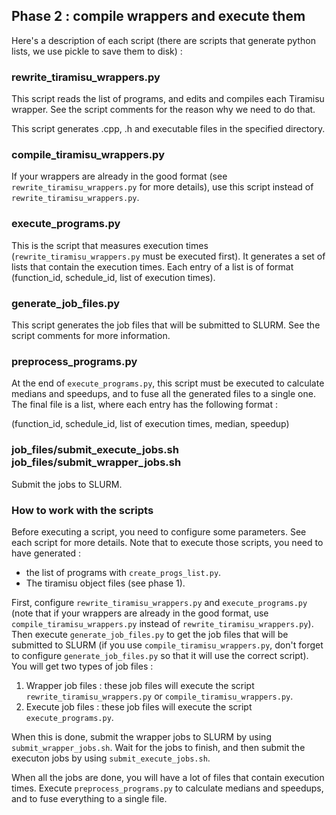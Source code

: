 ## Phase 2 : compile wrappers and execute them

Here's a description of each script (there are scripts that generate python lists, we use pickle to save them to disk) :

### rewrite_tiramisu_wrappers.py

This script reads the list of programs, and edits and compiles each Tiramisu wrapper. See the script comments for the reason why we need to do that.

This script generates .cpp, .h and executable files in the specified directory.

### compile_tiramisu_wrappers.py

If your wrappers are already in the good format (see `rewrite_tiramisu_wrappers.py` for more details), use this script instead of `rewrite_tiramisu_wrappers.py`.

### execute_programs.py

This is the script that measures execution times (`rewrite_tiramisu_wrappers.py` must be executed first). It generates a set of lists that contain the execution times. Each entry of a list is of format (function_id, schedule_id, list of execution times).

### generate_job_files.py

This script generates the job files that will be submitted to SLURM. See the script comments for more information.

### preprocess_programs.py

At the end of `execute_programs.py`, this script must be executed to calculate medians and speedups, and to fuse all the generated files to a single one. The final file is a list, where each entry has the following format :

(function_id, schedule_id, list of execution times, median, speedup)

### job_files/submit_execute_jobs.sh job_files/submit_wrapper_jobs.sh

Submit the jobs to SLURM.

### How to work with the scripts

Before executing a script, you need to configure some parameters. See each script for more details. Note that to execute those scripts, you need to have generated :

- the list of programs with `create_progs_list.py`.
- The tiramisu object files (see phase 1).

First, configure `rewrite_tiramisu_wrappers.py` and `execute_programs.py` (note that if your wrappers are already in the good format, use `compile_tiramisu_wrappers.py` instead of `rewrite_tiramisu_wrappers.py`). Then execute `generate_job_files.py` to get the job files that will be submitted to SLURM (if you use `compile_tiramisu_wrappers.py`, don't forget to configure `generate_job_files.py` so that it will use the correct script). You will get two types of job files : 

1. Wrapper job files : these job files will execute the script `rewrite_tiramisu_wrappers.py` or `compile_tiramisu_wrappers.py`.
2. Execute job files : these job files will execute the script `execute_programs.py`.

When this is done, submit the wrapper jobs to SLURM by using `submit_wrapper_jobs.sh`. Wait for the jobs to finish, and then submit the executon jobs by using `submit_execute_jobs.sh`.

When all the jobs are done, you will have a lot of files that contain execution times. Execute `preprocess_programs.py` to calculate medians and speedups, and to fuse everything to a single file.
